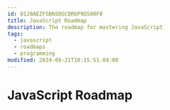 ```yaml
---
id: 01J8AEZFSBN5DGCQR6P9QS08F0
title: JavaScript Roadmap
description: The roadmap for mastering JavaScript
tags:
  - javascript
  - roadmaps
  - programming
modified: 2024-09-21T10:15:51-04:00
---
```

# JavaScript Roadmap
